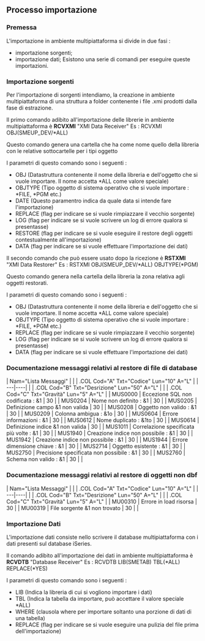 ## Processo importazione

### Premessa
L'importazione in ambiente multipiattaforma si divide in due fasi : 
* importazione sorgenti;
* importazione dati;
Esistono una serie di comandi per eseguire queste importazioni.

### Importazione sorgenti
Per l'importazione di sorgenti intendiamo, la creazione in ambiente multipiattaforma di una struttura a folder contenente i file .xmi prodotti dalla fase di estrazione.

Il primo comando adibito all'importazione delle librerie in ambiente multipiattaforma è **RCVXMI** "XMI Data Receiver"
Es :  RCVXMI OBJ(SMEUP_DEV/*ALL)

Questo comando genera una cartella che ha come nome quello della libreria con le relative sottocartelle per i tipi oggetto

I parametri di questo comando sono i seguenti : 
* OBJ            (Datastruttura contenente il nome della libreria e dell'oggetto che si vuole importare. Il nome accetta *ALL come valore speciale)
* OBJTYPE   (Tipo oggetto di sistema operativo che si vuole importare :  *FILE, *PGM etc.)
* DATE         (Questo paramentro indica da quale data si intende fare l'importazione)
* REPLACE  (flag per indicare se si vuole rimpiazzare il vecchio sorgente)
* LOG    (flag per indicare se si vuole scrivere un log di errore qualora si presentasse)
* RESTORE  (flag per indicare se si vuole eseguire il restore degli oggetti contestualmente all'importazione)
* DATA    (flag per indicare se si vuole effettuare l'importazione dei dati)

Il secondo comando che può essere usato dopo la ricezione è **RSTXMI** "XMI Data Restorer"
Es :  RSTXMI OBJ(SMEUP_DEV/*ALL) OBJTYPE(*PGM)

Questo comando genera nella cartella della libreria la zona relativa agli oggetti restorati.

I parametri di questo comando sono i seguenti : 
* OBJ            (Datastruttura contenente il nome della libreria e dell'oggetto che si vuole importare. Il nome accetta *ALL come valore speciale)
* OBJTYPE   (Tipo oggetto di sistema operativo che si vuole importare :  *FILE, *PGM etc.)
* REPLACE  (flag per indicare se si vuole rimpiazzare il vecchio sorgente)
* LOG    (flag per indicare se si vuole scrivere un log di errore qualora si presentasse)
* DATA    (flag per indicare se si vuole effettuare l'importazione dei dati)

### Documentazione messaggi relativi al restore di file di database

|  Nam="Lista Messaggi" |
| 
| .COL Cod="A" Txt="Codice" Lun="10" A="L" |
| ---|----|
| 
| .COL Cod="B" Txt="Desrizione" Lun="50" A="L" |
| 
| .COL Cod="C" Txt="Gravità" Lun="5" A="L" |
| MUS0000   | Eccezione SQL non codificata :  &1                          | 30 |
| MUS0204   | Nome non definito :  &1                                     | 30 |
| MUS0205   | Definizione campo &1 non valida                           | 30 |
| MUS0208   | Oggetto non valido :  &1                                    | 30 |
| MUS0209   | Colonna ambigua :  &1o                                      | 30 |
| MUS0604   | Errore informazioni :  &1                                   | 30 |
| MUS0612   | Nome duplicato :  &1to                                      | 30 |
| MUS0614   | Definizione indice &1 non valida                          | 30 |
| MUS1011   | Correlazione specificata più volte :  &1                    | 30 |
| MUS1940   | Creazione indice non possibile :  &1                        | 30 |
| MUS1942   | Creazione indice non possibile :  &1                        | 30 |
| MUS1944   | Errore dimensione chiave :  &1                              | 30 |
| MUS2714   | Oggetto esistente :  &1                                     | 30 |
| MUS2750   | Precisione specificata non possibile :  &1                  | 30 |
| MUS2760   | Schema non valido :  &1                                     | 30 |
| 


### Documentazione messaggi relativi al restore di oggetti non dbf

|  Nam="Lista Messaggi" |
| 
| .COL Cod="A" Txt="Codice" Lun="10" A="L" |
| ---|----|
| 
| .COL Cod="B" Txt="Desrizione" Lun="50" A="L" |
| 
| .COL Cod="C" Txt="Gravità" Lun="5" A="L" |
| MU00310   | Errore in load risorsa                                    | 30 |
| MU00319   | File sorgente &1 non trovato                              | 30 |
| 


### Importazione Dati
L'importazione dati consiste nello scrivere il database multipiattaforma con i dati presenti sul database iSeries.

Il comando adibito all'importazione dei dati in ambiente multipiattaforma è **RCVDTB** "Database Receiver"
Es :  RCVDTB LIB(SMETAB) TBL(*ALL) REPLACE(*YES)

I parametri di questo comando sono i seguenti : 
* LIB (Indica la libreria di cui si vogliono importare i dati)
* TBL   (Indica la tabella da importare, può accettare il valore speciale *ALL)
* WHERE  (clausola where per importare soltanto una porzione di dati di una tabella)
* REPLACE (flag per indicare se si vuole eseguire una pulizia del file prima dell'importazione)
